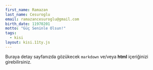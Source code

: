 ```yaml
---
first_name: Ramazan 
last_name: Cesuroglu
email: ramazancesuroglu@gmail.com
birth_date: 11970201
motto: "Güç Seninle Olsun!"
tags:
  - kisi
layout: kisi.11ty.js
---
```

Buraya detay sayfanızda gözükecek `markdown` ve/veya <b>html</b> içeriğinizi girebilirsiniz.